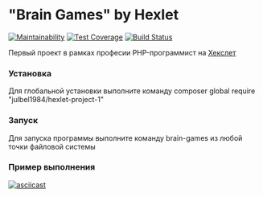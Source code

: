 # "Brain Games" by Hexlet

[![Maintainability](https://api.codeclimate.com/v1/badges/21fd494612748365e8aa/maintainability)](https://codeclimate.com/github/julbel1984/project-lvl1-s408/maintainability)
[![Test Coverage](https://api.codeclimate.com/v1/badges/21fd494612748365e8aa/test_coverage)](https://codeclimate.com/github/julbel1984/project-lvl1-s408/test_coverage)
[![Build Status](https://travis-ci.org/julbel1984/project-lvl1-s408.svg?branch=master)](https://travis-ci.org/julbel1984/project-lvl1-s408)

Первый проект в рамках професии PHP-программист на [Хекслет](https://ru.hexlet.io/professions/php)

### Установка

Для глобальной установки выполните команду composer global require "julbel1984/hexlet-project-1"


### Запуск

Для запуска программы выполните команду brain-games из любой точки файловой системы

### Пример выполнения

[![asciicast](https://asciinema.org/a/220125.svg)](https://asciinema.org/a/220125)


